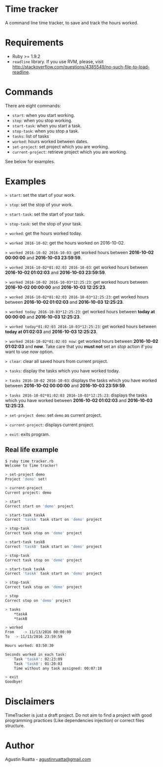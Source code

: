 # Time tracker

A command line time tracker, to save and track the hours worked.

# Requirements
- Ruby >= 1.9.2
- `readline` library. If you use RVM, please, visit 
http://stackoverflow.com/questions/4385549/no-such-file-to-load-readline.

# Commands
There are eight commands:

- `start`: when you start working.
- `stop`: when you stop working.
- `start-task`: when you start a task.
- `stop-task`: when you stop a task.
- `tasks`: list of tasks
- `worked`: hours worked between dates.
- `set-project`: set project which you are working.
- `current-project`: retrieve project which you are working.

See below for examples.

# Examples

`> start`: set the start of your work.

`> stop`: set the stop of your work.

`> start-task`: set the start of your task.

`> stop-task`: set the stop of your task.

`> worked`: get the hours worked today.

`> worked 2016-10-02`: get the hours worked on 2016-10-02.

`> worked 2016-10-02 2016-10-03`: get worked hours between
 **2016-10-02 00:00:00** and **2016-10-03 23:59:59**.
 
`> worked 2016-10-02*01:02:03 2016-10-03`: get worked hours
between **2016-10-02 01:02:03** and **2016-10-03 23:59:59**.

`> worked 2016-10-02 2016-10-03*12:25:23`:
get worked hours between **2016-10-02 00:00:00** and **2016-10-03 12:25:23**.
 
`> worked 2016-10-02*01:02:03 2016-10-03*12:25:23`:
get worked hours between **2016-10-02 01:02:03** and **2016-10-03 12:25:23**.

`> worked today 2016-10-03*12:25:23`:
get worked hours between **today at 00:00:00** and **2016-10-03 12:25:23**.

`> worked today*01:02:03 2016-10-03*12:25:23`:
get worked hours between **today at 01:02:03** and **2016-10-03 12:25:23**.

`> worked 2016-10-02*01:02:03 now`:
get worked hours between **2016-10-02 01:02:03** and **now**. Take care
that you **must not** set an *stop* action if you want to use *now*
option.

`> clear`: clear all saved hours from current project.

`> tasks`: display the tasks which you have worked today.

`> tasks 2016-10-02 2016-10-03`: displays the tasks which you have
worked between **2016-10-02 00:00:00** and **2016-10-03 23:59:59**.

`> tasks 2016-10-02*01:02:03 2016-10-03*12:25:23`: displays the tasks 
which you have worked between **2016-10-02 01:02:03** and 
**2016-10-03 12:25:23**.

`> set-project demo`: set `demo` as current project.

`> current-project`: displays current project.

`> exit`: exits program.

## Real life example

```bash
$ ruby time_tracker.rb
Welcome to time tracker!

> set-project demo
Project 'demo' set!

> current-project
Current project: demo

> start
Correct start on 'demo' project

> start-task taskA
Correct 'taskA' task start on 'demo' project

> stop-task
Correct task stop on 'demo' project

> start-task taskB
Correct 'taskB' task start on 'demo' project

> stop-task
Correct task stop on 'demo' project

> start-task taskA
Correct 'taskA' task start on 'demo' project

> stop-task
Correct task stop on 'demo' project

> stop
Correct stop on 'demo' project

> tasks
    *taskA
    *taskB

> worked
From	-> 11/13/2016 00:00:00
To	-> 11/13/2016 23:59:59

Hours worked: 03:50:30

Seconds worked in each task:
	Task 'taskA': 02:23:09
	Task 'taskB': 01:20:03
	Time without any task assigned: 00:07:18

> exit
Goodbye!
```

# Disclaimers

TimeTracker is just a draft project. Do not aim to find a project
with good programming practices (Like dependencies injection) or 
correct files structure.

# Author

Agustín Ruatta - agustinruatta@gmail.com